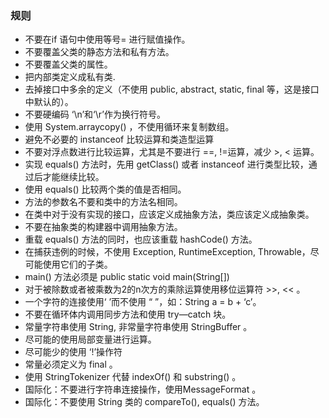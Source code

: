 ### 规则
- 不要在if 语句中使用等号= 进行赋值操作。
- 不要覆盖父类的静态方法和私有方法。
- 不要覆盖父类的属性。
- 把内部类定义成私有类.
- 去掉接口中多余的定义（不使用 public, abstract, static, final 等，这是接口中默认的）。
- 不要硬编码 ‘\n’和‘\r’作为换行符号。
- 使用 System.arraycopy() ，不使用循环来复制数组。
- 避免不必要的 instanceof 比较运算和类造型运算
- 不要对浮点数进行比较运算，尤其是不要进行 ==, !=运算，减少 >, < 运算。
- 实现 equals() 方法时，先用 getClass() 或者 instanceof 进行类型比较，通过后才能继续比较。
- 使用 equals() 比较两个类的值是否相同。
- 方法的参数名不要和类中的方法名相同。
- 在类中对于没有实现的接口，应该定义成抽象方法，类应该定义成抽象类。
- 不要在抽象类的构建器中调用抽象方法。
- 重载 equals() 方法的同时，也应该重载 hashCode() 方法。
- 在捕获违例的时候，不使用 Exception, RuntimeException, Throwable，尽可能使用它们的子类。
- main() 方法必须是 public static void main(String[])
- 对于被除数或者被乘数为2的n次方的乘除运算使用移位运算符 >>, << 。
- 一个字符的连接使用‘ ’而不使用 “ ”，如：String a = b + ‘c’。
- 不要在循环体内调用同步方法和使用 try—catch 块。
- 常量字符串使用 String, 非常量字符串使用 StringBuffer 。
- 尽可能的使用局部变量进行运算。
- 尽可能少的使用 ‘!’操作符
- 常量必须定义为 final 。
- 使用 StringTokenizer 代替 indexOf() 和 substring() 。
- 国际化：不要进行字符串连接操作，使用MessageFormat 。
- 国际化：不要使用 String 类的 compareTo(), equals() 方法。